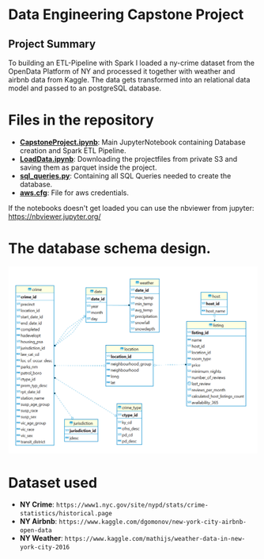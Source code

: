 # Data Engineering Capstone Project
## Project Summary

To building an ETL-Pipeline with Spark I loaded a ny-crime dataset from the OpenData Platform of NY and processed
 it together with weather and airbnb data from Kaggle.
 The data gets transformed into an relational data model and passed to an postgreSQL database.
 
 

# Files in the repository

* **[CapstoneProject.ipynb](CapstoneProject.ipynb)**: Main JupyterNotebook containing Database creation and Spark ETL Pipeline.
* **[LoadData.ipynb](LoadData.ipynb)**: Downloading the projectfiles from private S3 and saving them as parquet inside the project.
* **[sql_queries.py](sql_queries.py)**: Containing all SQL Queries needed to create the database.
* **[aws.cfg](aws.cfg)**: File for aws credentials.


If the notebooks doesn't get loaded you can use the nbviewer from jupyter: https://nbviewer.jupyter.org/

# The database schema design.

<img src="./images/ERD.png?raw=true" width="800" />

# Dataset used

* **NY Crime**: ```https://www1.nyc.gov/site/nypd/stats/crime-statistics/historical.page```
* **NY Airbnb**: ```https://www.kaggle.com/dgomonov/new-york-city-airbnb-open-data```
* **NY Weather**: ```https://www.kaggle.com/mathijs/weather-data-in-new-york-city-2016```
